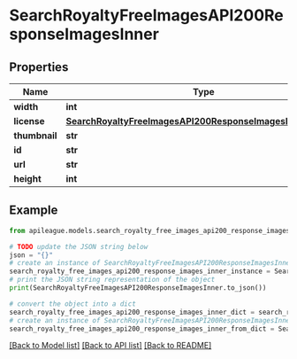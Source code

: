 # SearchRoyaltyFreeImagesAPI200ResponseImagesInner


## Properties

Name | Type | Description | Notes
------------ | ------------- | ------------- | -------------
**width** | **int** |  | [optional] 
**license** | [**SearchRoyaltyFreeImagesAPI200ResponseImagesInnerLicense**](SearchRoyaltyFreeImagesAPI200ResponseImagesInnerLicense.md) |  | [optional] 
**thumbnail** | **str** |  | [optional] 
**id** | **str** |  | [optional] 
**url** | **str** |  | [optional] 
**height** | **int** |  | [optional] 

## Example

```python
from apileague.models.search_royalty_free_images_api200_response_images_inner import SearchRoyaltyFreeImagesAPI200ResponseImagesInner

# TODO update the JSON string below
json = "{}"
# create an instance of SearchRoyaltyFreeImagesAPI200ResponseImagesInner from a JSON string
search_royalty_free_images_api200_response_images_inner_instance = SearchRoyaltyFreeImagesAPI200ResponseImagesInner.from_json(json)
# print the JSON string representation of the object
print(SearchRoyaltyFreeImagesAPI200ResponseImagesInner.to_json())

# convert the object into a dict
search_royalty_free_images_api200_response_images_inner_dict = search_royalty_free_images_api200_response_images_inner_instance.to_dict()
# create an instance of SearchRoyaltyFreeImagesAPI200ResponseImagesInner from a dict
search_royalty_free_images_api200_response_images_inner_from_dict = SearchRoyaltyFreeImagesAPI200ResponseImagesInner.from_dict(search_royalty_free_images_api200_response_images_inner_dict)
```
[[Back to Model list]](../README.md#documentation-for-models) [[Back to API list]](../README.md#documentation-for-api-endpoints) [[Back to README]](../README.md)


